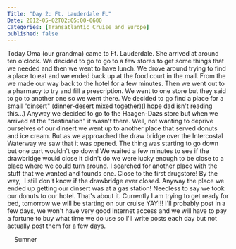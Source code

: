 ```yaml
---
Title: "Day 2: Ft. Lauderdale FL"
Date: 2012-05-02T02:05:00-0600
Categories: [Transatlantic Cruise and Europe]
published: false
---
```


Today Oma (our grandma) came to Ft. Lauderdale. She arrived at around
ten o'clock. We decided to go to go to a few stores to get some things
that we needed and then we went to have lunch. We drove around trying to
find a place to eat and we ended back up at the food court in the mall.
From the we made our way back to the hotel for a few minutes. Then we
went out to a pharmacy to try and fill a prescription. We went to one
store but they said to go to another one so we went there. We decided to
go find a place for a small "dinsert" (dinner-desert mixed together)(I
hope dad isn't reading this...) Anyway we decided to go to the
Haagen-Dazs store but when we arrived at the "destination" it wasn't
there. Well, not wanting to deprive ourselves of our dinsert we went up
to another place that served donuts and ice cream. But as we approached
the draw bridge over the Intercostal Waterway we saw that it was opened.
The thing was starting to go down but one part wouldn't go down! We
waited a few minutes to see if the drawbridge would close it didn't do
we were lucky enough to be close to a place where we could turn around.
I searched for another place with the stuff that we wanted and founds
one. Close to the first drugstore! By the way,  I still don't know if
the drawbridge ever closed. Anyway the place we ended up getting our
dinsert was at a gas station! Needless to say we took our donuts to our
hotel. That's about it. Currently I am trying to get ready for bed,
tomorrow we will be starting on our cruise YAY!!! I'll probably post in
a few days, we won't have very good Internet access and we will have to
pay a fortune to buy what time we do use so I'll write posts each day
but not actually post them for a few days.

    Sumner
